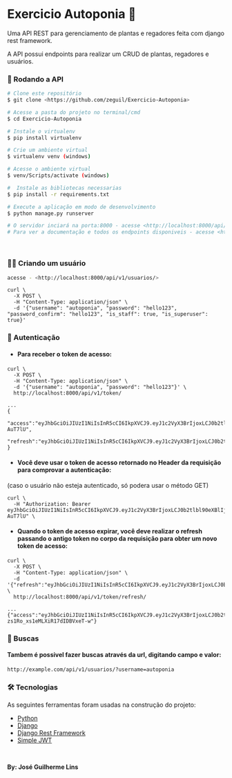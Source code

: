 # Exercicio Autoponia 🌱

Uma API REST para gerenciamento de plantas e regadores feita com django rest framework.

A API possui endpoints para realizar um CRUD de plantas, regadores e usuários.


### 🎲 Rodando a API

```bash
# Clone este repositório
$ git clone <https://github.com/zeguil/Exercicio-Autoponia>

# Acesse a pasta do projeto no terminal/cmd
$ cd Exercicio-Autoponia

# Instale o virtualenv
$ pip install virtualenv 

# Crie um ambiente virtual
$ virtualenv venv (windows)

# Acesse o ambiente virtual
$ venv/Scripts/activate (windows)

#  Instale as bibliotecas necessarias 
$ pip install -r requirements.txt

# Execute a aplicação em modo de desenvolvimento
$ python manage.py runserver

# O servidor inciará na porta:8000 - acesse <http://localhost:8000/api/v1/>
# Para ver a documentação e todos os endpoints disponiveis - acesse <http://localhost:8000/api/v1/swagger/>

```
<br>

### 🙍‍♂️ Criando um usuário

```sh
acesse - <http://localhost:8000/api/v1/usuarios/>
```

```
curl \
  -X POST \
  -H "Content-Type: application/json" \
  -d '{"username": "autoponia", "password": "hello123", "password_confirm": "hello123", "is_staff": true, "is_superuser": true}' 

```

### 🔑 Autenticação
* ####  Para receber o token de acesso:
```
curl \
  -X POST \
  -H "Content-Type: application/json" \
  -d '{"username": "autoponia", "password": "hello123"}' \
  http://localhost:8000/api/v1/token/

...
{
  "access":"eyJhbGciOiJIUzI1NiIsInR5cCI6IkpXVCJ9.eyJ1c2VyX3BrIjoxLCJ0b2tlbl90eXBlIjoiYWNjZXNzIiwiY29sZF9zdHVmZiI6IuKYgyIsImV4cCI6MTIzNDU2LCJqdGkiOiJmZDJmOWQ1ZTFhN2M0MmU4OTQ5MzVlMzYyYmNhOGJjYSJ9.NHlztMGER7UADHZJlxNG0WSi22a2KaYSfd1S-AuT7lU",
  "refresh":"eyJhbGciOiJIUzI1NiIsInR5cCI6IkpXVCJ9.eyJ1c2VyX3BrIjoxLCJ0b2tlbl90eXBlIjoicmVmcmVzaCIsImNvbGRfc3R1ZmYiOiLimIMiLCJleHAiOjIzNDU2NywianRpIjoiZGUxMmY0ZTY3MDY4NDI3ODg5ZjE1YWMyNzcwZGEwNTEifQ.aEoAYkSJjoWH1boshQAaTkf8G3yn0kapko6HFRt7Rh4"
}
```
* #### Você deve usar o token de acesso retornado no Header da requisição para comprovar a autenticação:  
(caso o usuário não esteja autenticado, só podera usar o método GET)
```
curl \
  -H "Authorization: Bearer eyJhbGciOiJIUzI1NiIsInR5cCI6IkpXVCJ9.eyJ1c2VyX3BrIjoxLCJ0b2tlbl90eXBlIjoiYWNjZXNzIiwiY29sZF9zdHVmZiI6IuKYgyIsImV4cCI6MTIzNDU2LCJqdGkiOiJmZDJmOWQ1ZTFhN2M0MmU4OTQ5MzVlMzYyYmNhOGJjYSJ9.NHlztMGER7UADHZJlxNG0WSi22a2KaYSfd1S-AuT7lU" \
```

* ####  Quando o token de acesso expirar, você deve realizar o refresh passando o antigo token no corpo da requisição para obter um novo token de acesso:
```
curl \
  -X POST \
  -H "Content-Type: application/json" \
  -d '{"refresh":"eyJhbGciOiJIUzI1NiIsInR5cCI6IkpXVCJ9.eyJ1c2VyX3BrIjoxLCJ0b2tlbl90eXBlIjoicmVmcmVzaCIsImNvbGRfc3R1ZmYiOiLimIMiLCJleHAiOjIzNDU2NywianRpIjoiZGUxMmY0ZTY3MDY4NDI3ODg5ZjE1YWMyNzcwZGEwNTEifQ.aEoAYkSJjoWH1boshQAaTkf8G3yn0kapko6HFRt7Rh4"}' \
  http://localhost:8000/api/v1/token/refresh/

...
{"access":"eyJhbGciOiJIUzI1NiIsInR5cCI6IkpXVCJ9.eyJ1c2VyX3BrIjoxLCJ0b2tlbl90eXBlIjoiYWNjZXNzIiwiY29sZF9zdHVmZiI6IuKYgyIsImV4cCI6MTIzNTY3LCJqdGkiOiJjNzE4ZTVkNjgzZWQ0NTQyYTU0NWJkM2VmMGI0ZGQ0ZSJ9.ekxRxgb9OKmHkfy-zs1Ro_xs1eMLXiR17dIDBVxeT-w"}
```  
### 🔎 Buscas

#### Tambem é possivel fazer buscas através da url, digitando campo e valor:
```
http://example.com/api/v1/usuarios/?username=autoponia
```  

### 🛠 Tecnologias

As seguintes ferramentas foram usadas na construção do projeto:

- [Python](https://www.python.org/)
- [Django](https://www.djangoproject.com/)
- [Django Rest Framework](https://www.django-rest-framework.org/)
- [Simple JWT](https://django-rest-framework-simplejwt.readthedocs.io/en/latest/)


<br>

**By: José Guilherme Lins**